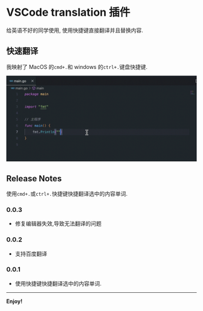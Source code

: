 # VSCode translation 插件

给英语不好的同学使用, 使用快捷键直接翻译并且替换内容.

## 快速翻译

我映射了 MacOS 的`cmd+.`和 windows 的`ctrl+.`键盘快捷键.

![img](https://raw.githubusercontent.com/luoyangwei/translation/master/demo.gif)

## Release Notes

使用`cmd+.`或`ctrl+.`快捷键快捷翻译选中的内容单词.

### 0.0.3

- 修复编辑器失效,导致无法翻译的问题

### 0.0.2

- 支持百度翻译

### 0.0.1

- 使用快捷键快捷翻译选中的内容单词.

---

**Enjoy!**
